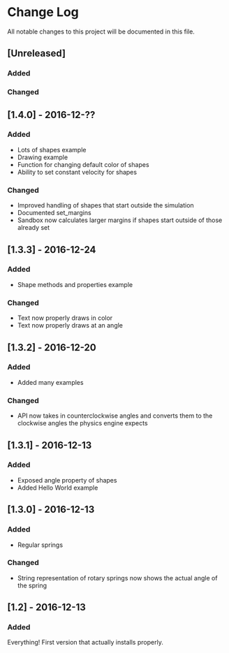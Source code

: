 # Change Log
All notable changes to this project will be documented in this file.

## [Unreleased]
### Added

### Changed

## [1.4.0] - 2016-12-??
### Added

* Lots of shapes example
* Drawing example
* Function for changing default color of shapes
* Ability to set constant velocity for shapes

### Changed

* Improved handling of shapes that start outside the simulation
* Documented set_margins
* Sandbox now calculates larger margins if shapes start outside of those already set

## [1.3.3] - 2016-12-24
### Added

* Shape methods and properties example

### Changed

* Text now properly draws in color
* Text now properly draws at an angle

## [1.3.2] - 2016-12-20
### Added

* Added many examples

### Changed

* API now takes in counterclockwise angles and converts them to the clockwise angles the physics engine expects

## [1.3.1] - 2016-12-13
### Added

* Exposed angle property of shapes
* Added Hello World example

## [1.3.0] - 2016-12-13
### Added

* Regular springs

### Changed

* String representation of rotary springs now shows the actual angle of the spring

## [1.2] - 2016-12-13
### Added

Everything!  First version that actually installs properly.